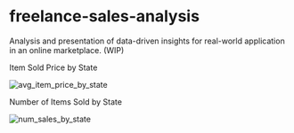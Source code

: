 # freelance-sales-analysis
 Analysis and presentation of data-driven insights for real-world application in an online marketplace. (WIP)

Item Sold Price by State

![avg_item_price_by_state](https://user-images.githubusercontent.com/58805376/177470027-84a335ed-1f0a-432e-b46c-b0d011c8c8db.png)

Number of Items Sold by State

![num_sales_by_state](https://user-images.githubusercontent.com/58805376/177470130-eb6e2a91-687c-4b1b-8098-d83c100694e6.png)
